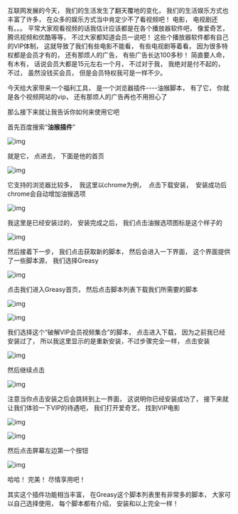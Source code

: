 互联网发展的今天， 我们的生活发生了翻天覆地的变化， 我们的生活娱乐方式也丰富了许多， 在众多的娱乐方式当中肯定少不了看视频吧！ 电影， 电视剧还有。。。 平常大家观看视频的话我估计应该都是在各个播放器软件吧， 像爱奇艺， 腾讯视频和优酷等等， 不过大家都知道会员一说吧！ 这些个播放器软件都有自己的VIP体制， 这就导致了我们有些电影不能看， 有些电视剧等着看， 因为很多特权都是会员才有的， 还有那烦人的广告， 有些广告长达100多秒！ 简直要人命， 有木有， 话说会员大都是15元左右一个月， 不过对于我， 我绝对是付不起的， 不过， 虽然没钱买会员， 但是会员特权我可是一样不少。

今天给大家带来一个福利工具， 是一个浏览器插件----油猴脚本， 有了它， 你就是各个视频网站的vip， 还有那烦人的广告再也不用担心了

那么接下来就让我告诉你如何来使用它吧

首先百度搜索“**油猴插件**”

![img](assets/640-1528718547448) 

就是它， 点进去， 下面是他的首页 

![img](assets/640-1528718561967) 



它支持的浏览器比较多，  我这里以chrome为例，  点击下载安装，  安装成功后chrome会自动增加油猴选项 

![img](assets/640-1528718579085) 

我这里是已经安装过的， 安装完成之后， 我们点击油猴选项图标是这个样子的 

![img](assets/640-1528718592837) 

然后接着下一步， 我们点击获取新的脚本， 然后会进入一下界面， 这个界面提供了一些脚本源， 我们选择Greasy 

![img](assets/640-1528718604984) 

点击我们进入Greasy首页， 然后点击脚本列表下载我们所需要的脚本 

![img](assets/640-1528718617674) 

![img](assets/640-1528718622787) 

我们选择这个“破解VIP会员视频集合”的脚本， 点击进入下载， 因为之前我已经安装过了， 所以我这里显示的是重新安装，不过步骤完全一样， 点击安装 

![img](assets/640-1528718636670) 

然后继续点击 

![img](assets/640-1528718648094) 

注意当你点击安装之后会跳转到上一界面， 这说明你已经安装成功了， 接下来就让我们体验一下VIP的待遇吧， 我们打开爱奇艺， 找到VIP电影 

![img](assets/640-1528718662460) 

![img](assets/640-1528718667874) 

然后点击屏幕左边第一个按钮 

![img](assets/640-1528718679852) 

哈哈！ 完美！ 尽情享用吧！

其实这个插件功能相当丰富， 在Greasy这个脚本列表里有非常多的脚本， 大家可以自己选择使用， 每个脚本都有介绍， 安装和以上完全一样！